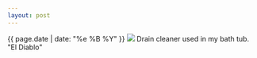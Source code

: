 ```yaml
---
layout: post
---
```


<p>
  <time>{{ page.date | date: "%e %B %Y" }}</time>
  <img src="https://s3.amazonaws.com/life.aaronjgreenberg.com/445.jpg">
  Drain cleaner used in my bath tub. "El Diablo"
</p>
